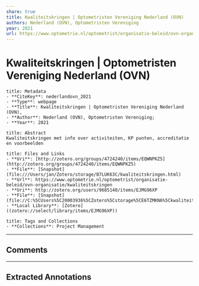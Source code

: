 ```yaml
---
share: true
title: Kwaliteitskringen | Optometristen Vereniging Nederland (OVN)
authors: Nederland (OVN), Optometristen Vereniging
year: 2021 
url: https://www.optometrie.nl/optometrist/organisatie-beleid/ovn-organisatie/kwaliteitskringen
---
```


# Kwaliteitskringen | Optometristen Vereniging Nederland (OVN)

```ad-info
title: Metadata
- **CiteKey**: nederlandovn_2021
- **Type**: webpage
- **Title**: Kwaliteitskringen | Optometristen Vereniging Nederland (OVN), 
- **Author**: Nederland (OVN), Optometristen Vereniging;  
- **Year**: 2021 
```
```ad-quote
title: Abstract
Kwaliteitskringen met info over activiteiten, KP punten, accreditatie en voorbeelden
```
```ad-abstract
title: Files and Links
- **Uri**: [http://zotero.org/groups/4724240/items/EQWNPKZ5](http://zotero.org/groups/4724240/items/EQWNPKZ5)
- **File**: [Snapshot](file:///Users/jan/Zotero/storage/B7LUK63C/kwaliteitskringen.html)
- **Url**: https://www.optometrie.nl/optometrist/organisatie-beleid/ovn-organisatie/kwaliteitskringen
- **Uri**: http://zotero.org/users/9685140/items/EJMG96XP
- **File**: [Snapshot](file://C:%5CUsers%5C20003936%5CZotero%5Cstorage%5CE6TZMKN6%5Ckwaliteitskringen.html)
- **Local Library**: [Zotero]((zotero://select/library/items/EJMG96XP))
```
```ad-note
title: Tags and Collections
- **Collections**: Project Management
```

----

## Comments



----

## Extracted Annotations


